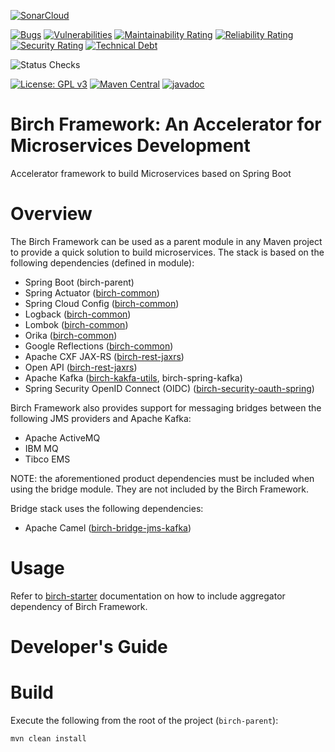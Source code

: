 [![SonarCloud](https://sonarcloud.io/images/project_badges/sonarcloud-black.svg)](https://sonarcloud.io/dashboard?id=org.birchframework%3Abirch-parent)

[![Bugs](https://sonarcloud.io/api/project_badges/measure?project=org.birchframework%3Abirch-parent&metric=bugs)](https://sonarcloud.io/dashboard?id=org.birchframework%3Abirch-parent)
[![Vulnerabilities](https://sonarcloud.io/api/project_badges/measure?project=org.birchframework%3Abirch-parent&metric=vulnerabilities)](https://sonarcloud.io/dashboard?id=org.birchframework%3Abirch-parent)
[![Maintainability Rating](https://sonarcloud.io/api/project_badges/measure?project=org.birchframework%3Abirch-parent&metric=sqale_rating)](https://sonarcloud.io/dashboard?id=org.birchframework%3Abirch-parent)
[![Reliability Rating](https://sonarcloud.io/api/project_badges/measure?project=org.birchframework%3Abirch-parent&metric=reliability_rating)](https://sonarcloud.io/dashboard?id=org.birchframework%3Abirch-parent)
[![Security Rating](https://sonarcloud.io/api/project_badges/measure?project=org.birchframework%3Abirch-parent&metric=security_rating)](https://sonarcloud.io/dashboard?id=org.birchframework%3Abirch-parent)
[![Technical Debt](https://sonarcloud.io/api/project_badges/measure?project=org.birchframework%3Abirch-parent&metric=sqale_index)](https://sonarcloud.io/dashboard?id=org.birchframework%3Abirch-parent)

![Status Checks](https://img.shields.io/github/checks-status/birch-framework/birch-parent/HEAD?style=plastic)

[![License: GPL v3](https://img.shields.io/badge/License-GPLv3-blue.svg)](https://www.gnu.org/licenses/gpl-3.0)
[![Maven Central](https://img.shields.io/maven-central/v/org.birchframework/birch-parent.svg?label=Maven%20Central)](https://search.maven.org/search?q=g:%22org.birchframework%22)
[![javadoc](https://javadoc.io/badge2/org.birchframework/birch-parent/javadoc.svg)](https://javadoc.io/doc/org.birchframework)
# Birch Framework: An Accelerator for Microservices Development
Accelerator framework to build Microservices based on Spring Boot

# Overview
The Birch Framework can be used as a parent module in any Maven project to provide a quick solution to build microservices.  The stack is based on the
following dependencies (defined in module):

* Spring Boot (birch-parent)
* Spring Actuator ([birch-common](birch-common/README.md))
* Spring Cloud Config ([birch-common](birch-common/README.md))
* Logback ([birch-common](birch-common/README.md))
* Lombok ([birch-common](birch-common/README.md))
* Orika ([birch-common](birch-common/README.md))
* Google Reflections ([birch-common](birch-common/README.md))
* Apache CXF JAX-RS ([birch-rest-jaxrs](birch-rest-jaxrs/README.md))
* Open API ([birch-rest-jaxrs](birch-rest-jaxrs/README.md))
* Apache Kafka ([birch-kakfa-utils](birch-kafka-utils/README.md), birch-spring-kafka)
* Spring Security OpenID Connect (OIDC) ([birch-security-oauth-spring](birch-security-oauth-spring/README.md))

Birch Framework also provides support for messaging bridges between the following JMS providers and Apache Kafka:

* Apache ActiveMQ
* IBM MQ
* Tibco EMS

NOTE: the aforementioned product dependencies must be included when using the bridge module.  They are not included by the Birch Framework.

Bridge stack uses the following dependencies:

* Apache Camel ([birch-bridge-jms-kafka](birch-bridge-jms-kafka/README.md))

# Usage
Refer to [birch-starter](birch-starter/README.md) documentation on how to include aggregator dependency of Birch Framework.

# Developer's Guide

# Build
Execute the following from the root of the project (`birch-parent`):

    mvn clean install
